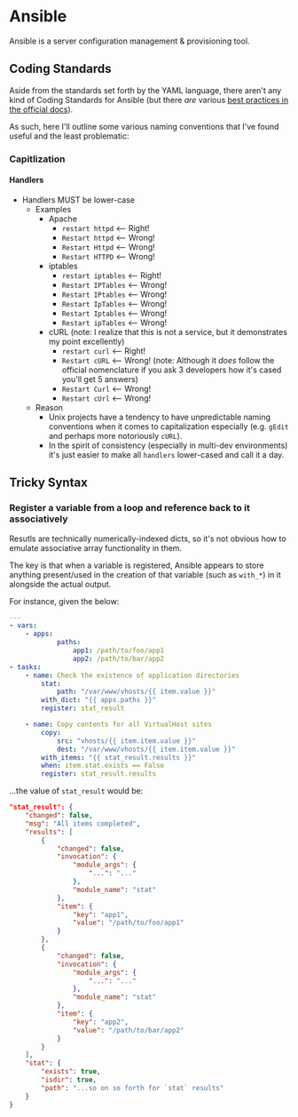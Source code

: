 # Ansible
Ansible is a server configuration management & provisioning tool.

## Coding Standards
Aside from the standards set forth by the YAML language, there aren't any kind of Coding Standards for Ansible (but there *are* various [best practices in the official docs](http://docs.ansible.com/ansible/playbooks_best_practices.html)).

As such, here I'll outline some various naming conventions that I've found useful and the least problematic:

### Capitlization
#### Handlers
- Handlers MUST be lower-case
	- Examples
		- Apache
			- `restart httpd` <-- Right!
			- `Restart httpd` <-- Wrong!
			- `Restart Httpd` <-- Wrong!
			- `Restart HTTPD` <-- Wrong!
		- iptables
			- `restart iptables` <-- Right!
			- `Restart IPTables` <-- Wrong!
			- `Restart IPtables` <-- Wrong!
			- `Restart IpTables` <-- Wrong!
			- `Restart Iptables` <-- Wrong!
			- `Restart ipTables` <-- Wrong!
		- cURL (note: I realize that this is not a service, but it demonstrates my point excellently)
			- `restart curl` <-- Right!
			- `Restart cURL` <-- Wrong! (note: Although it *does* follow the official nomenclature if you ask 3 developers how it's cased you'll get 5 answers)
			- `Restart Curl` <-- Wrong!
			- `Restart cUrl` <-- Wrong!
	- Reason
		- Unix projects have a tendency to have unpredictable naming conventions when it comes to capitalization especially (e.g. `gEdit` and perhaps more notoriously `cURL`).
		- In the spirit of consistency (especially in multi-dev environments) it's just easier to make all `handlers` lower-cased and call it a day.

## Tricky Syntax
### Register a variable from a loop and reference back to it associatively
Resutls are technically numerically-indexed dicts, so it's not obvious how to emulate associative array functionality in them.

The key is that when a variable is registered, Ansible appears to store anything present/used in the creation of that variable (such as `with_*`) in it alongside the actual output.

For instance, given the below:

```yaml
---
- vars:
	- apps:
			paths:
				app1: /path/to/foo/app1
				app2: /path/to/bar/app2
- tasks:
	- name: Check the existence of application directories
		stat:
			path: "/var/www/vhosts/{{ item.value }}"
		with_dict: "{{ apps.paths }}"
		register: stat_result

	- name: Copy contents for all VirtualHost sites
		copy:
			src: "vhosts/{{ item.item.value }}"
			dest: "/var/www/vhosts/{{ item.item.value }}"
		with_items: "{{ stat_result.results }}"
		when: item.stat.exists == False
		register: stat_result.results
 ```

...the value of `stat_result` would be:

```json
"stat_result": {
	"changed": false,
	"msg": "All items completed",
	"results": [
		{
			"changed": false,
			"invocation": {
				"module_args": {
					"...": "..."
				},
				"module_name": "stat"
			},
			"item": {
				"key": "app1",
				"value": "/path/to/foo/app1"
			}
		},
		{
			"changed": false,
			"invocation": {
				"module_args": {
					"...": "..."
				},
				"module_name": "stat"
			},
			"item": {
				"key": "app2",
				"value": "/path/to/bar/app2"
			}
		}
	],
	"stat": {
		"exists": true,
		"isdir": true,
		"path": "...so on so forth for `stat` results"
	}
}
```
